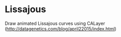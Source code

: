 # Lissajous
Draw animated Lissajous curves using CALayer (http://datagenetics.com/blog/april22015/index.html)
